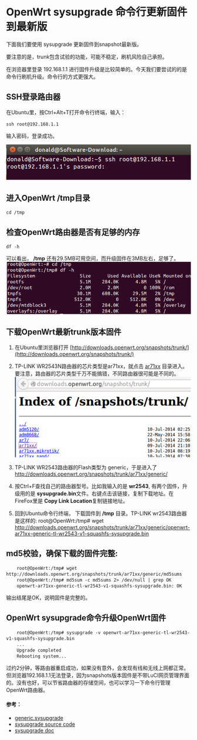 OpenWrt sysupgrade 命令行更新固件到最新版
====================================

下面我们要使用 sysupgrade 更新固件到snapshot最新版。

要注意的是，trunk包含试验的功能，可能不稳定，刷机风险自己承担。

在浏览器里登录 192.168.1.1 进行固件升级是比较简单的。今天我们要尝试的的是命令行刷机升级。命令行的方式更强大。

## SSH登录路由器

在Ubuntu里，按Ctrl+Alt+T打开命令行终端，输入： 

	ssh root@192.168.1.1

输入密码，登录成功。

![openwrt ssh login](images/2.8.ssh-login.png)

## 进入OpenWrt /tmp目录
	cd /tmp


## 检查OpenWrt路由器是否有足够的内存
	df -h

可以看出， **/tmp** 还有29.5MB可用空间，而升级固件在3MB左右，足够了。  
![check free RAM](images/2.8.free-ram.png)

## 下载OpenWrt最新trunk版本固件
1. 在Ubuntu里浏览器打开 [http://downloads.openwrt.org/snapshots/trunk/](http://downloads.openwrt.org/snapshots/trunk/)

2. TP-LINK WR2543N路由器的芯片类型是ar71xx，就点击 [ar71xx](http://downloads.openwrt.org/snapshots/trunk/ar71xx/) 目录进入。要注意，路由器的芯片类型千万不能搞错，不同路由器很可能是不同的。  
![OpenWrt snapshots trunk](images/2.8.snapshots-trunk.png)

3. TP-LINK WR2543路由器的Flash类型为 generic，于是进入了 http://downloads.openwrt.org/snapshots/trunk/ar71xx/generic/

4. 按Ctrl+F查找自己的路由器型号。比如我输入的是 **wr2543**, 有两个固件，升级用的是 **sysupgrade.bin**文件。右键点击该链接，复制下载地址。在FireFox里是 **Copy Link Location**复制链接地址。

4. 回到Ubuntu命令行终端， 下载固件到 **/tmp** 目录。TP-LINK wr2543路由器是这样的:
		root@OpenWrt:/tmp# wget http://downloads.openwrt.org/snapshots/trunk/ar71xx/generic/openwrt-ar71xx-generic-tl-wr2543-v1-squashfs-sysupgrade.bin

## md5校验，确保下载的固件完整:
		root@OpenWrt:/tmp# wget http://downloads.openwrt.org/snapshots/trunk/ar71xx/generic/md5sums  
		root@OpenWrt:/tmp# md5sum -c md5sums 2> /dev/null | grep OK  
		openwrt-ar71xx-generic-tl-wr2543-v1-squashfs-sysupgrade.bin: OK		

输出结尾是OK，说明固件是完整的。

## OpenWrt sysupgrade命令升级OpenWrt固件
		root@OpenWrt:/tmp# sysupgrade -v openwrt-ar71xx-generic-tl-wr2543-v1-squashfs-sysupgrade.bin 
		... 
		Upgrade completed
		Rebooting system...

过约2分钟，等路由器重启成功，如果没有意外，会发现有线和无线上网都正常。但浏览器192.168.1.1无法登录，因为snapshots版本固件是不带LuCI网页管理界面的。没有也好，可以节省路由器的存储空间，也可以学习一下命令行管理OpenWrt路由器。


#### 参考：
* [generic.sysupgrade](http://wiki.openwrt.org/doc/howto/generic.sysupgrade)
* [sysupgrade source code](https://dev.openwrt.org/browser/trunk/package/base-files/files/sbin/sysupgrade)
* [sysupgrade doc](http://wiki.openwrt.org/doc/techref/sysupgrade)
